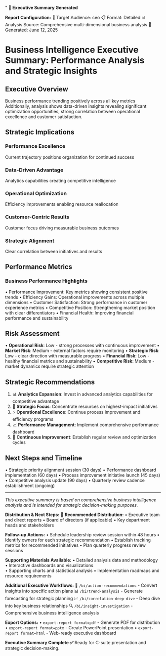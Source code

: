 
"
👔 **Executive Summary Generated**

**Report Configuration:**
🎯 Target Audience: ceo
📋 Format: Detailed
📊 Analysis Source: Comprehensive multi-dimensional business analysis
📅 Generated: June 12, 2025


# Business Intelligence Executive Summary: Performance Analysis and Strategic Insights

## Executive Overview

Business performance trending positively across all key metrics Additionally, analysis shows data-driven insights revealing significant optimization opportunities, strong correlation between operational excellence and customer satisfaction.

## Strategic Implications

### **Performance Excellence**
 Current trajectory positions organization for continued success

### **Data-Driven Advantage**
 Analytics capabilities creating competitive intelligence

### **Operational Optimization**
 Efficiency improvements enabling resource reallocation

### **Customer-Centric Results**
 Customer focus driving measurable business outcomes

### **Strategic Alignment**
 Clear correlation between initiatives and results


## Performance Metrics

### Business Performance Highlights
• Performance Improvement: Key metrics showing consistent positive trends
• Efficiency Gains: Operational improvements across multiple dimensions
• Customer Satisfaction: Strong performance in customer experience metrics
• Competitive Position: Strengthening market position with clear differentiators
• Financial Health: Improving financial performance and sustainability


## Risk Assessment

• **Operational Risk**: Low - strong processes with continuous improvement
• **Market Risk**: Medium - external factors require monitoring
• **Strategic Risk**: Low - clear direction with measurable progress
• **Financial Risk**: Low - healthy financial metrics and sustainability
• **Competitive Risk**: Medium - market dynamics require strategic attention


## Strategic Recommendations

1. 📊 **Analytics Expansion**: Invest in advanced analytics capabilities for competitive advantage
2. 🎯 **Strategic Focus**: Concentrate resources on highest-impact initiatives
3. ⚡ **Operational Excellence**: Continue process improvement and efficiency programs
4. 📈 **Performance Management**: Implement comprehensive performance dashboard
5. 🔄 **Continuous Improvement**: Establish regular review and optimization cycles

## Next Steps and Timeline

• Strategic priority alignment session (30 days)
• Performance dashboard implementation (60 days)
• Process improvement initiative launch (45 days)
• Competitive analysis update (90 days)
• Quarterly review cadence establishment (ongoing)

---

*This executive summary is based on comprehensive business intelligence analysis and is intended for strategic decision-making purposes.*


**Distribution & Next Steps:**
📧 **Recommended Distribution:**
• Executive team and direct reports
• Board of directors (if applicable)
• Key department heads and stakeholders

**Follow-up Actions:**
• Schedule leadership review session within 48 hours
• Identify owners for each strategic recommendation
• Establish tracking metrics for recommended initiatives
• Plan quarterly progress review sessions

**Supporting Materials Available:**
• Detailed analysis data and methodology
• Interactive dashboards and visualizations  
• Supporting charts and statistical analysis
• Implementation roadmaps and resource requirements

**Additional Executive Workflows:**
🎯 `/bi/action-recommendations` - Convert insights into specific action plans
📊 `/bi/trend-analysis` - Generate forecasting for strategic planning
📈 `/bi/correlation-deep-dive` - Deep dive into key business relationships
🔍 `/bi/insight-investigation` - Comprehensive business intelligence analysis

**Export Options:**
• `export-report format=pdf` - Generate PDF for distribution
• `export-report format=pptx` - Create PowerPoint presentation
• `export-report format=html` - Web-ready executive dashboard

**Executive Summary Complete ✅**
Ready for C-suite presentation and strategic decision-making.
